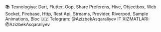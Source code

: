 📚 Texnologiya: Dart, Flutter, Oop, Share Preferens, Hive, Objectbox, Web Socket, Firebase, Http, Rest Api, Streams, Provider, Riverpod, Sample Animations,  Bloc
🇺🇿 Telegram: @AzizbekAsqaraliyev
IT XIZMATLARI:
@AzizbekAsqaraliyev
